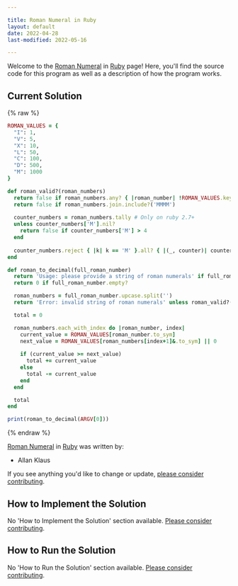 ```yaml
---

title: Roman Numeral in Ruby
layout: default
date: 2022-04-28
last-modified: 2022-05-16

---
```


Welcome to the [Roman Numeral](https://sampleprograms.io/projects/roman-numeral) in [Ruby](https://sampleprograms.io/languages/ruby) page! Here, you'll find the source code for this program as well as a description of how the program works.

## Current Solution

{% raw %}

```ruby
ROMAN_VALUES = {
  "I": 1,
  "V": 5,
  "X": 10,
  "L": 50,
  "C": 100,
  "D": 500,
  "M": 1000
}

def roman_valid?(roman_numbers)
  return false if roman_numbers.any? { |roman_number| !ROMAN_VALUES.keys.include?(roman_number.to_sym) }  
  return false if roman_numbers.join.include?('MMMM')
  
  counter_numbers = roman_numbers.tally # Only on ruby 2.7+
  unless counter_numbers['M'].nil?
    return false if counter_numbers['M'] > 4
  end
  
  counter_numbers.reject { |k| k == 'M' }.all? { |(_, counter)| counter <= 3 }
end

def roman_to_decimal(full_roman_number)
  return 'Usage: please provide a string of roman numerals' if full_roman_number.nil?
  return 0 if full_roman_number.empty?

  roman_numbers = full_roman_number.upcase.split('')
  return 'Error: invalid string of roman numerals' unless roman_valid?(roman_numbers)

  total = 0

  roman_numbers.each_with_index do |roman_number, index|
    current_value = ROMAN_VALUES[roman_number.to_sym]
    next_value = ROMAN_VALUES[roman_numbers[index+1]&.to_sym] || 0
    
    if (current_value >= next_value)
      total += current_value
    else
      total -= current_value
    end
  end

  total
end

print(roman_to_decimal(ARGV[0]))
```

{% endraw %}

[Roman Numeral](https://sampleprograms.io/projects/roman-numeral) in [Ruby](https://sampleprograms.io/languages/ruby) was written by:

- Allan Klaus

If you see anything you'd like to change or update, [please consider contributing](https://github.com/TheRenegadeCoder/sample-programs).

## How to Implement the Solution

No 'How to Implement the Solution' section available. [Please consider contributing](https://github.com/TheRenegadeCoder/sample-programs-website).

## How to Run the Solution

No 'How to Run the Solution' section available. [Please consider contributing](https://github.com/TheRenegadeCoder/sample-programs-website).